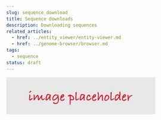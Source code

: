 ```yaml
---
slug: sequence_download
title: Sequence downloads
description: Downloading sequences
related_articles:
  - href: ../entity_viewer/entity-viewer.md
  - href: ../genome-browser/browser.md
tags:
  - sequence
status: draft
---
```


![](../../../../placeholder.jpg)
